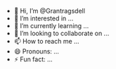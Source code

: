 - 👋 Hi, I’m @Grantragsdell
- 👀 I’m interested in ...
- 🌱 I’m currently learning ...
- 💞️ I’m looking to collaborate on ...
- 📫 How to reach me ...
- 😄 Pronouns: ...
- ⚡ Fun fact: ...

<!---
Grantragsdell/Grantragsdell is a ✨ special ✨ repository because its `README.md` (this file) appears on your GitHub profile.
You can click the Preview link to take a look at your changes.
--->
